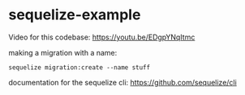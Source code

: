 # sequelize-example

Video for this codebase:
https://youtu.be/EDgpYNqItmc

making a migration with a name:

```sequelize migration:create --name stuff```

documentation for the sequelize cli:
https://github.com/sequelize/cli

